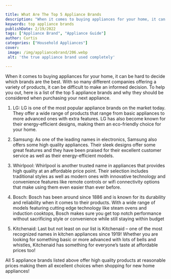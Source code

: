 ```yaml
---

title: What Are The Top 5 Appliance Brands
description: "When it comes to buying appliances for your home, it can be hard to decide which brands are the best. With so many different compa...scroll on and keep learning"
keywords: top appliance brands
publishDate: 2/19/2022
tags: ["Appliance Brand", "Appliance Guide"]
author: Curtis
categories: ["Household Appliances"]
cover: 
 image: /img/appliancebrand/206.webp
 alt: 'the true appliance brand used completely'

---
```


When it comes to buying appliances for your home, it can be hard to decide which brands are the best. With so many different companies offering a variety of products, it can be difficult to make an informed decision. To help you out, here is a list of the top 5 appliance brands and why they should be considered when purchasing your next appliance.

1) LG: LG is one of the most popular appliance brands on the market today. They offer a wide range of products that range from basic appliances to more advanced ones with extra features. LG has also become known for their energy-efficient designs, making them an eco-friendly choice for your home.

2) Samsung: As one of the leading names in electronics, Samsung also offers some high quality appliances. Their sleek designs offer some great features and they have been praised for their excellent customer service as well as their energy-efficient models. 

3) Whirlpool: Whirlpool is another trusted name in appliances that provides high quality at an affordable price point. Their selection includes traditional styles as well as modern ones with innovative technology and convenience features like remote controls or wifi connectivity options that make using them even easier than ever before. 

4) Bosch: Bosch has been around since 1886 and is known for its durability and reliability when it comes to their products. With a wide range of models featuring cutting edge technology like steam ovens and induction cooktops, Bosch makes sure you get top notch performance without sacrificing style or convenience while still staying within budget 

5) Kitchenaid: Last but not least on our list is Kitchenaid – one of the most recognized names in kitchen appliances since 1919! Whether you are looking for something basic or more advanced with lots of bells and whistles, Kitchenaid has something for everyone’s taste at affordable prices too! 

 All 5 appliance brands listed above offer high quality products at reasonable prices making them all excellent choices when shopping for new home appliances!
